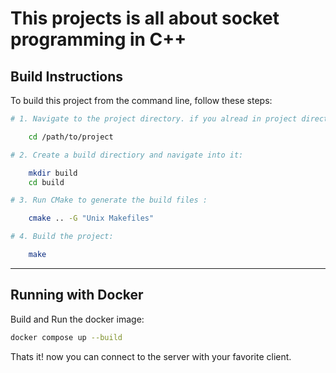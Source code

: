 # This projects is all about socket programming in C++

## Build Instructions

To build this project from the command line, follow these steps:

```sh
# 1. Navigate to the project directory. if you alread in project directory you  can ignore this:

    cd /path/to/project

# 2. Create a build directiory and navigate into it:

    mkdir build
    cd build

# 3. Run CMake to generate the build files :

    cmake .. -G "Unix Makefiles"

# 4. Build the project:

    make
```

---

## Running with Docker

Build and Run the docker image:

```sh
docker compose up --build
```

Thats it! now you can connect to the server with your favorite client.

